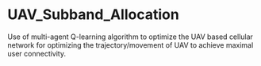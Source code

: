 # UAV_Subband_Allocation
Use of multi-agent Q-learning algorithm to optimize the UAV based cellular network for optimizing the trajectory/movement of UAV to achieve maximal user connectivity.
